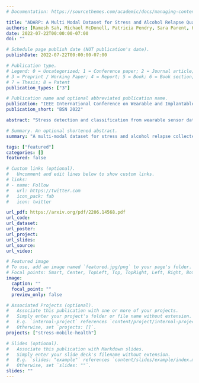 ```yaml
---
# Documentation: https://sourcethemes.com/academic/docs/managing-content/

title: "ADARP: A Multi Modal Dataset for Stress and Alcohol Relapse Quantification in Real Life Setting"
authors: [Ramesh Sah, Michael McDonell, Patricia Pendry, Sara Parent, Hassan Ghasemzadeh, Michael J Cleveland]
date: 2022-07-22T00:00:00-07:00
doi: ""

# Schedule page publish date (NOT publication's date).
publishDate: 2022-07-22T00:00:00-07:00

# Publication type.
# Legend: 0 = Uncategorized; 1 = Conference paper; 2 = Journal article;
# 3 = Preprint / Working Paper; 4 = Report; 5 = Book; 6 = Book section;
# 7 = Thesis; 8 = Patent
publication_types: ["3"]

# Publication name and optional abbreviated publication name.
publication: "IEEE International Conference on Wearable and Implantable Body Sensor Networks (BSN), 2022"
publication_short: "BSN 2022"

abstract: "Stress detection and classification from wearable sensor data is an emerging area of research with significant implications for individuals' physical and mental health. In this work, we introduce a new dataset, ADARP, which contains physiological data and self-report outcomes collected in real-world ambulatory settings involving individuals diagnosed with alcohol use disorders. We describe the user study, present details of the dataset, establish the significant correlation between physiological data and self-reported outcomes, demonstrate stress classification, and make our dataset public to facilitate research."

# Summary. An optional shortened abstract.
summary: "A multi-modal dataset for stress and alcohol relapse collected in real world settings."

tags: ["featured"]
categories: []
featured: false

# Custom links (optional).
#   Uncomment and edit lines below to show custom links.
# links:
# - name: Follow
#   url: https://twitter.com
#   icon_pack: fab
#   icon: twitter

url_pdf: https://arxiv.org/pdf/2206.14568.pdf
url_code: 
url_dataset:
url_poster:
url_project:
url_slides: 
url_source:
url_video: 

# Featured image
# To use, add an image named `featured.jpg/png` to your page's folder.
# Focal points: Smart, Center, TopLeft, Top, TopRight, Left, Right, BottomLeft, Bottom, BottomRight.
image:
  caption: ""
  focal_point: ""
  preview_only: false

# Associated Projects (optional).
#   Associate this publication with one or more of your projects.
#   Simply enter your project's folder or file name without extension.
#   E.g. `internal-project` references `content/project/internal-project/index.md`.
#   Otherwise, set `projects: []`.
projects: ["stress-mobile-health"]

# Slides (optional).
#   Associate this publication with Markdown slides.
#   Simply enter your slide deck's filename without extension.
#   E.g. `slides: "example"` references `content/slides/example/index.md`.
#   Otherwise, set `slides: ""`.
slides: ""
---
```


